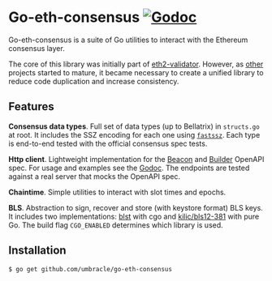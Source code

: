 # Go-eth-consensus [![Godoc](https://godoc.org/github.com/umbracle/go-eth-consensus?status.svg)](https://godoc.org/github.com/umbracle/go-eth-consensus)

Go-eth-consensus is a suite of Go utilities to interact with the Ethereum consensus layer.

The core of this library was initially part of [eth2-validator](https://github.com/umbracle/eth2-validator). However, as [other](https://github.com/umbracle/viewpoint) projects started to mature, it became necessary to create a unified library to reduce code duplication and increase consistency.

## Features

**Consensus data types**. Full set of data types (up to Bellatrix) in `structs.go` at root. It includes the SSZ encoding for each one using [`fastssz`](https://github.com/ferranbt/fastssz). Each type is end-to-end tested with the official consensus spec tests.

**Http client**. Lightweight implementation for the [Beacon](https://ethereum.github.io/beacon-APIs) and [Builder](https://ethereum.github.io/builder-specs) OpenAPI spec. For usage and examples see the [Godoc](https://pkg.go.dev/github.com/umbracle/go-eth-consensus/http). The endpoints are tested against a real server that mocks the OpenAPI spec.

**Chaintime**. Simple utilities to interact with slot times and epochs.

**BLS**. Abstraction to sign, recover and store (with keystore format) BLS keys. It includes two implementations: [blst](https://github.com/supranational/blst) with cgo and [kilic/bls12-381](https://github.com/kilic/bls12-381) with pure Go. The build flag `CGO_ENABLED` determines which library is used.

## Installation

```
$ go get github.com/umbracle/go-eth-consensus
```
